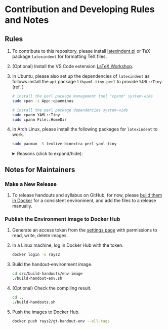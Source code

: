 # Contribution and Developing Rules and Notes

## Rules

1.  To contribute to this repository, please install [latexindent.pl](https://github.com/cmhughes/latexindent.pl) or TeX package `latexindent` for formatting TeX files.

1.  (Optional) Install the VS Code extension [LaTeX Workshop](https://marketplace.visualstudio.com/items?itemName=James-Yu.latex-workshop).

1. In Ubuntu, please also set up the dependencies of `latexindent` as follows.install the `apt` package `libyaml-tiny-perl` to provide `YAML::Tiny`. (ref. )

    ```bash
    # install the perl package management tool "cpanm" system-wide
    sudo cpan -i App::cpanminus

    # install the perl package dependencies system-wide
    sudo cpanm YAML::Tiny
    sudo cpanm File::HomeDir
    ```

1.  In Arch Linux, please install the following packages for `latexindent` to work.

    ```bash
    sudo pacman -S texlive-binextra perl-yaml-tiny
    ```

    <details>
    <summary>Reasons (click to expand/hide):</summary>

    `texlive-binextra` provides `latexindent` and allows VS Code to access `latexmk` command that LaTeX Workshop requires. (References: [ref.1](https://stackoverflow.com/a/76565246), [ref.2](https://archlinux.org/news/tex-live-package-reorganization/))

    `perl-yaml-tiny` provides the `YAML::Tiny` module that `latexindent` required. ([Reference](https://stackoverflow.com/a/59784628))
    </details>

## Notes for Maintainers

### Make a New Release

1.  To release handouts and syllabus on GitHub, for now, please [build them in Docker](#docker-handout) for a consistent environment, and add the files to a release manually.

### Publish the Environment Image to Docker Hub

1.  Generate an access token from the [settings page](https://hub.docker.com/settings/security) with permissions to read, write, delete images.

1.  In a Linux machine, log in Docker Hub with the token.

    ```bash
    docker login -u rays2
    ```

1.  Build the handout-environment image.

    ```bash
    cd src/build-handouts/env-image
    ./build-handout-env.sh
    ```

1.  (Optional) Check the compiling result.

    ```bash
    cd ..
    ./build-handouts.sh
    ```

1.  Push the images to Docker Hub.

    ```bash
    docker push rays2/gt-handout-env --all-tags
    ```
